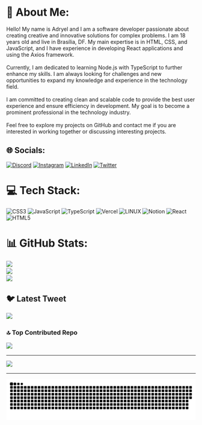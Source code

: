 # 💫 About Me:
Hello! My name is Adryel and I am a software developer passionate about creating creative and innovative solutions for complex problems. I am 18 years old and live in Brasília, DF. My main expertise is in HTML, CSS, and JavaScript, and I have experience in developing React applications and using the Axios framework.<br><br>Currently, I am dedicated to learning Node.js with TypeScript to further enhance my skills. I am always looking for challenges and new opportunities to expand my knowledge and experience in the technology field.<br><br>I am committed to creating clean and scalable code to provide the best user experience and ensure efficiency in development. My goal is to become a prominent professional in the technology industry.<br><br>Feel free to explore my projects on GitHub and contact me if you are interested in working together or discussing interesting projects.


## 🌐 Socials:
[![Discord](https://img.shields.io/badge/Discord-%237289DA.svg?logo=discord&logoColor=white)](https://discord.gg/AdryelCouto#9237) [![Instagram](https://img.shields.io/badge/Instagram-%23E4405F.svg?logo=Instagram&logoColor=white)](https://instagram.com/adryel.dev) [![LinkedIn](https://img.shields.io/badge/LinkedIn-%230077B5.svg?logo=linkedin&logoColor=white)](https://linkedin.com/in/https://www.linkedin.com/in/adryel-guimar%C3%A3es-couto-810414219/) [![Twitter](https://img.shields.io/badge/Twitter-%231DA1F2.svg?logo=Twitter&logoColor=white)](https://twitter.com/adryel.js) 

# 💻 Tech Stack:
![CSS3](https://img.shields.io/badge/css3-%231572B6.svg?style=for-the-badge&logo=css3&logoColor=white) ![JavaScript](https://img.shields.io/badge/javascript-%23323330.svg?style=for-the-badge&logo=javascript&logoColor=%23F7DF1E) ![TypeScript](https://img.shields.io/badge/typescript-%23007ACC.svg?style=for-the-badge&logo=typescript&logoColor=white) ![Vercel](https://img.shields.io/badge/vercel-%23000000.svg?style=for-the-badge&logo=vercel&logoColor=white) ![LINUX](https://img.shields.io/badge/Linux-FCC624?style=for-the-badge&logo=linux&logoColor=black) ![Notion](https://img.shields.io/badge/Notion-%23000000.svg?style=for-the-badge&logo=notion&logoColor=white) ![React](https://img.shields.io/badge/react-%2320232a.svg?style=for-the-badge&logo=react&logoColor=%2361DAFB) ![HTML5](https://img.shields.io/badge/html5-%23E34F26.svg?style=for-the-badge&logo=html5&logoColor=white)
# 📊 GitHub Stats:
![](https://github-readme-stats.vercel.app/api?username=adryelgcouto&theme=dark&hide_border=false&include_all_commits=true&count_private=true)<br/>
![](https://github-readme-streak-stats.herokuapp.com/?user=adryelgcouto&theme=dark&hide_border=false)<br/>
![](https://github-readme-stats.vercel.app/api/top-langs/?username=adryelgcouto&theme=dark&hide_border=false&include_all_commits=true&count_private=true&layout=compact)

## 🐦 Latest Tweet
[![](https://gtce.itsvg.in/api?username=adryel.js)](https://github.com/VishwaGauravIn/github-twitter-card-embed)

### 🔝 Top Contributed Repo
![](https://github-contributor-stats.vercel.app/api?username=adryelgcouto&limit=5&theme=dark&combine_all_yearly_contributions=true)

---
[![](https://visitcount.itsvg.in/api?id=adryelgcouto&icon=2&color=0)](https://visitcount.itsvg.in)

<!-- Proudly created with GPRM ( https://gprm.itsvg.in ) -->
---

  
  ![Snake animation](https://github.com/Adryelgcouto/Adryelgcouto/blob/output/github-contribution-grid-snake.svg)

